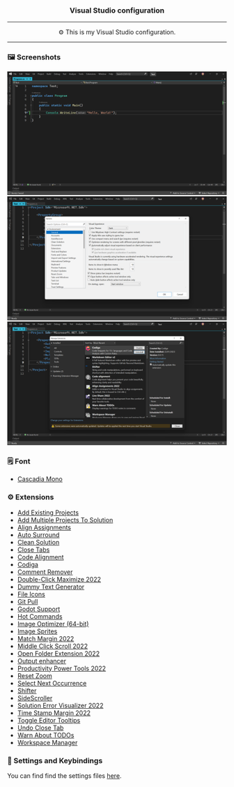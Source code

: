 <h3 align="center">
    Visual Studio configuration
</h3>

---

<p align="center">
    ⚙️ This is my Visual Studio configuration.
</p>

---

### 🖼️ Screenshots
![](Screenshots/Screenshot1.png)
![](Screenshots/Screenshot2.png)
![](Screenshots/Screenshot3.png)

### 🗒️ Font
- [Cascadia Mono](https://github.com/microsoft/cascadia-code)

### ⚙️ Extensions
- [Add Existing Projects](https://marketplace.visualstudio.com/items?itemName=RichardJMoss.AddExistingProjects)
- [Add Multiple Projects To Solution](https://marketplace.visualstudio.com/items?itemName=MaciejGudanowicz.AddMultipleProjectsToSolution)
- [Align Assignments](https://marketplace.visualstudio.com/items?itemName=VisualStudioPlatformTeam.AlignAssignments)
- [Auto Surround](https://marketplace.visualstudio.com/items?itemName=reduckted.AutoSurround)
- [Clean Solution](https://marketplace.visualstudio.com/items?itemName=MadsKristensen.CleanSolution)
- [Close Tabs](https://marketplace.visualstudio.com/items?itemName=BenHamida.CloseTabs)
- [Code Alignment](https://marketplace.visualstudio.com/items?itemName=cpmcgrath.Codealignment)
- [Codiga](https://marketplace.visualstudio.com/items?itemName=codiga.vsextension)
- [Comment Remover](https://marketplace.visualstudio.com/items?itemName=MadsKristensen.CommentRemover)
- [Double-Click Maximize 2022](https://marketplace.visualstudio.com/items?itemName=VisualStudioPlatformTeam.Double-ClickMaximize2022)
- [Dummy Text Generator](https://marketplace.visualstudio.com/items?itemName=MadsKristensen.DummyTextGenerator)
- [File Icons](https://marketplace.visualstudio.com/items?itemName=MadsKristensen.FileIcons)
- [Git Pull](https://marketplace.visualstudio.com/items?itemName=MadsKristensen.GitPull)
- [Godot Support](https://github.com/godotengine/godot-csharp-visualstudio)
- [Hot Commands](https://marketplace.visualstudio.com/items?itemName=JustinClareburtMSFT.HotCommands2017)
- [Image Optimizer (64-bit)](https://marketplace.visualstudio.com/items?itemName=MadsKristensen.ImageOptimizer)
- [Image Sprites](https://marketplace.visualstudio.com/items?itemName=MadsKristensen.ImageSprites)
- [Match Margin 2022](https://marketplace.visualstudio.com/items?itemName=VisualStudioPlatformTeam.MatchMargin)
- [Middle Click Scroll 2022](https://marketplace.visualstudio.com/items?itemName=VisualStudioPlatformTeam.MiddleClickScroll)
- [Open Folder Extension 2022](https://marketplace.visualstudio.com/items?itemName=DavidRoller.OpenFolderExtension2019)
- [Output enhancer](https://marketplace.visualstudio.com/items?itemName=NikolayBalakin.Outputenhancer)
- [Productivity Power Tools 2022](https://marketplace.visualstudio.com/items?itemName=VisualStudioPlatformTeam.ProductivityPowerPack2022)
- [Reset Zoom](https://marketplace.visualstudio.com/items?itemName=MadsKristensen.ResetZoom)
- [Select Next Occurrence](https://marketplace.visualstudio.com/items?itemName=thomaswelen.SelectNextOccurrence)
- [Shifter](https://marketplace.visualstudio.com/items?itemName=MadsKristensen.Shifter)
- [SideScroller](https://marketplace.visualstudio.com/items?itemName=drewnoakes.SideScroller)
- [Solution Error Visualizer 2022](https://marketplace.visualstudio.com/items?itemName=VisualStudioPlatformTeam.SolutionErrorVisualizer)
- [Time Stamp Margin 2022](https://marketplace.visualstudio.com/items?itemName=VisualStudioPlatformTeam.TimeStampMargin)
- [Toggle Editor Tooltips](https://marketplace.visualstudio.com/items?itemName=MadsKristensen.ToggleEditorTooltips)
- [Undo Close Tab](https://marketplace.visualstudio.com/items?itemName=reduckted.UndoCloseTab)
- [Warn About TODOs](https://marketplace.visualstudio.com/items?itemName=MattLaceyLtd.WarnAboutTODOs)
- [Workspace Manager](https://marketplace.visualstudio.com/items?itemName=AndreyVeselov.WorkspaceManager)

### 🔧 Settings and Keybindings
You can find find the settings files [here](./Settings.vssettings).
